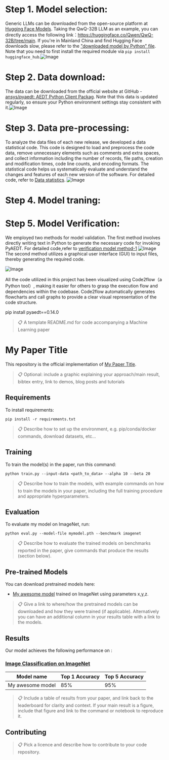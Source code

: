 
# Step 1. Model selection:
Generic LLMs can be downloaded from the open-source platform at [Hugging Face Models](https://huggingface.co/models). Taking the QwQ-32B LLM as an example, you can directly access the following link：https://huggingface.co/Qwen/QwQ-32B/tree/main.
If you're in Mainland China and find Hugging Face downloads slow, please refer to the ["downloaded model by Python" file](https://github.com/baikediguo/3D-Chiplet-model/blob/main/downloaded%20model%20by%20Python). Note that you need to first install the required module via `pip install huggingface_hub`.![Image](https://github.com/user-attachments/assets/337095fd-9b12-4806-abfe-fc3b29f5657e)

# Step 2. Data download:
 The data can be downloaded from the official website at GitHub - [ansys/pyaedt: AEDT Python Client Packag](https://github.com/ansys/pyaedt/tree/main). Note that this data is updated regularly, so ensure your Python environment settings stay consistent with it.![Image](https://github.com/user-attachments/assets/fa267869-9a09-432c-99b4-c8d6588b808e)

# Step 3. Data pre-processing:
To analyze the data files of each new release, we developed a data statistical code. This code is designed to load and preprocess the code data, remove unnecessary elements such as comments and extra spaces, and collect information including the number of records, file paths, creation and modification times, code line counts, and encoding formats. The statistical code helps us systematically evaluate and understand the changes and features of each new version of the software. 
For detailed code, refer to [Data statistics](https://github.com/baikediguo/3D-Chiplet-model/blob/main/Data%20%20statistics). ![Image](https://github.com/user-attachments/assets/2294b1ef-dd30-44ae-a020-28c9a3f880f4)

# Step 4. Model traning:

# Step 5. Model Verification:
We employed two methods for model validation. The first method involves directly writing text in Python to generate the necessary code for invoking PyAEDT. For detailed code,refer to [verification model method-1](https://github.com/baikediguo/3D-Chiplet-model/blob/main/verification%20model%20method-1) ![Image](https://github.com/user-attachments/assets/eca3ff1d-2153-4f3b-a28b-35101cbdc8da)
The second method utilizes a graphical user interface (GUI) to input files, thereby generating the required code.

![Image](https://github.com/user-attachments/assets/ad4e8623-9792-4d3c-8612-7138c31ac626)

All the code utilized in this project has been visualized using Code2flow（a Python tool）, making it easier for others to grasp the execution flow and dependencies within the codebase. Code2flow automatically generates flowcharts and call graphs to provide a clear visual representation of the code structure.


pip install pyaedt==0.14.0



>📋  A template README.md for code accompanying a Machine Learning paper

# My Paper Title

This repository is the official implementation of [My Paper Title](https://arxiv.org/abs/2030.12345). 

>📋  Optional: include a graphic explaining your approach/main result, bibtex entry, link to demos, blog posts and tutorials

## Requirements

To install requirements:

```setup
pip install -r requirements.txt
```

>📋  Describe how to set up the environment, e.g. pip/conda/docker commands, download datasets, etc...

## Training

To train the model(s) in the paper, run this command:

```train
python train.py --input-data <path_to_data> --alpha 10 --beta 20
```

>📋  Describe how to train the models, with example commands on how to train the models in your paper, including the full training procedure and appropriate hyperparameters.

## Evaluation

To evaluate my model on ImageNet, run:

```eval
python eval.py --model-file mymodel.pth --benchmark imagenet
```

>📋  Describe how to evaluate the trained models on benchmarks reported in the paper, give commands that produce the results (section below).

## Pre-trained Models

You can download pretrained models here:

- [My awesome model](https://drive.google.com/mymodel.pth) trained on ImageNet using parameters x,y,z. 

>📋  Give a link to where/how the pretrained models can be downloaded and how they were trained (if applicable).  Alternatively you can have an additional column in your results table with a link to the models.

## Results

Our model achieves the following performance on :

### [Image Classification on ImageNet](https://paperswithcode.com/sota/image-classification-on-imagenet)

| Model name         | Top 1 Accuracy  | Top 5 Accuracy |
| ------------------ |---------------- | -------------- |
| My awesome model   |     85%         |      95%       |

>📋  Include a table of results from your paper, and link back to the leaderboard for clarity and context. If your main result is a figure, include that figure and link to the command or notebook to reproduce it. 


## Contributing

>📋  Pick a licence and describe how to contribute to your code repository. 
